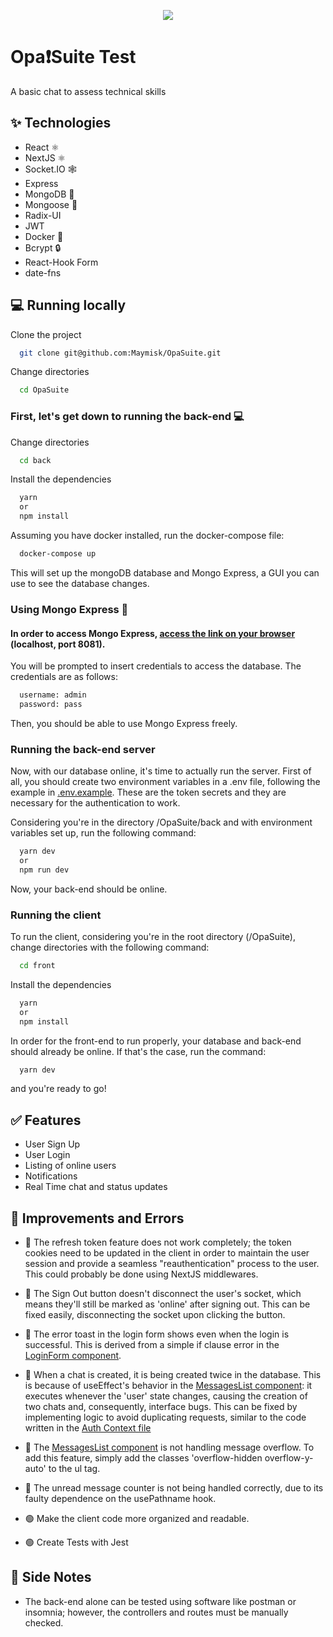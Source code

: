 <p align="center">
  <img src="https://media.tenor.com/cVdLW-0baz0AAAAM/cats-chat.gif" />
</p>

# Opa❗Suite Test

A basic chat to assess technical skills



## ✨ Technologies

- React ⚛
- NextJS ⚛
- Socket.IO 🕸
- Express
- MongoDB 🍃
- Mongoose 🍃
- Radix-UI
- JWT
- Docker 🐳
- Bcrypt 🔒
- React-Hook Form
- date-fns
## 💻 Running locally

Clone the project

```bash
  git clone git@github.com:Maymisk/OpaSuite.git
```

Change directories

```bash
  cd OpaSuite
```

### First, let's get down to running the back-end 💻

Change directories

```bash
  cd back
```

Install the dependencies

```bash
  yarn
  or
  npm install
```


Assuming you have docker installed, run the docker-compose file:

```bash
  docker-compose up
```

This will set up the mongoDB database and Mongo Express, a GUI you can use to see the database changes.

### Using Mongo Express 🍃

#### In order to access Mongo Express, [access the link on your browser](http://localhost:8081) (localhost, port 8081).

You will be prompted to insert credentials to access the database. The credentials are as follows: 
```bash
  username: admin
  password: pass
```

Then, you should be able to use Mongo Express freely.

### Running the back-end server

Now, with our database online, it's time to actually run the server. First of all, you should create two environment variables in a .env file, following the example in [.env.example](/back/.env.example). These are the token secrets and they are necessary for the authentication to work.


Considering you're in the directory /OpaSuite/back and with environment variables set up, run the following command:

```bash
  yarn dev
  or
  npm run dev
```

Now, your back-end should be online.

### Running the client

To run the client, considering you're in the root directory (/OpaSuite), change directories with the following command:

```bash
  cd front
```

Install the dependencies

```bash
  yarn
  or
  npm install
```

In order for the front-end to run properly, your database and back-end should already be online. If that's the case, run the command:


```bash
  yarn dev
```

and you're ready to go!



## ✅ Features

- User Sign Up
- User Login
- Listing of online users
- Notifications
- Real Time chat and status updates



## 🔧 Improvements and Errors

- 🔴 The refresh token feature does not work completely; the token cookies need to be updated in the client in order to maintain the user session and provide a seamless "reauthentication" process to the user. This could probably be done using NextJS middlewares.

- 🔴 The Sign Out button doesn't disconnect the user's socket, which means they'll still be marked as 'online' after signing out. This can be fixed easily, disconnecting the socket upon clicking the button.

- 🔴 The error toast in the login form shows even when the login is successful. This is derived from a simple if clause error in the [LoginForm component](/front/src/components/login/LoginForm.tsx).

- 🔴 When a chat is created, it is being created twice in the database. This is because of useEffect's behavior in the [MessagesList component](/front/src/components/Chat/MessagesList/index.tsx): it executes whenever the 'user' state changes, causing the creation of two chats and, consequently, interface bugs. This can be fixed by implementing logic to avoid duplicating requests, similar to the code written in the [Auth Context file](/front/src/contexts/auth/AuthContext.tsx)

- 🔴 The [MessagesList component](/front/src/components/Chat/MessagesList/index.tsx) is not handling message overflow. To add this feature, simply add the classes 'overflow-hidden overflow-y-auto' to the ul tag.

- 🔴 The unread message counter is not being handled correctly, due to its faulty dependence on the usePathname hook. 

- 🟢 Make the client code more organized and readable.

- 🟢 Create Tests with Jest

## 📝 Side Notes
- The back-end alone can be tested using software like postman or insomnia; however, the controllers and routes must be manually checked.

